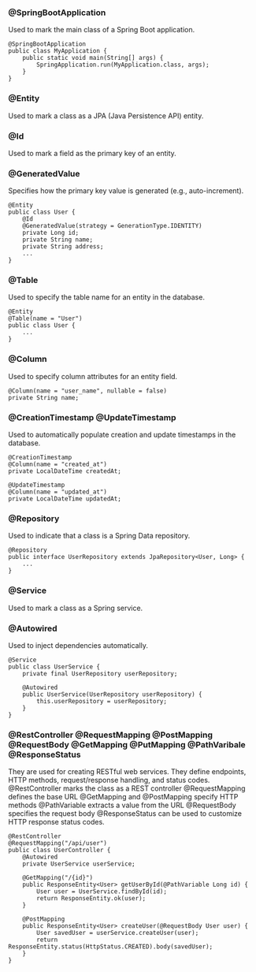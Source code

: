 ### @SpringBootApplication
Used to mark the main class of a Spring Boot application.

    @SpringBootApplication
    public class MyApplication {
        public static void main(String[] args) {
            SpringApplication.run(MyApplication.class, args);
        }
    }

### @Entity
Used to mark a class as a JPA (Java Persistence API) entity.
### @Id
Used to mark a field as the primary key of an entity.
### @GeneratedValue
Specifies how the primary key value is generated (e.g., auto-increment).

    @Entity
    public class User {
        @Id
        @GeneratedValue(strategy = GenerationType.IDENTITY)
        private Long id;
        private String name;
        private String address;
        ...
    }

### @Table
Used to specify the table name for an entity in the database.

    @Entity
    @Table(name = "User")
    public class User {
        ...
    }

### @Column
Used to specify column attributes for an entity field.

    @Column(name = "user_name", nullable = false)
    private String name;

### @CreationTimestamp  @UpdateTimestamp
Used to automatically populate creation and update timestamps in the database.

    @CreationTimestamp
    @Column(name = "created_at")
    private LocalDateTime createdAt;

    @UpdateTimestamp
    @Column(name = "updated_at")
    private LocalDateTime updatedAt;

### @Repository
Used to indicate that a class is a Spring Data repository.

    @Repository
    public interface UserRepository extends JpaRepository<User, Long> {
        ...
    }

### @Service
Used to mark a class as a Spring service.
### @Autowired
Used to inject dependencies automatically.

    @Service
    public class UserService {
        private final UserRepository userRepository;

        @Autowired
        public UserService(UserRepository userRepository) {
            this.userRepository = userRepository;
        }
    }


### @RestController @RequestMapping @PostMapping @RequestBody @GetMapping @PutMapping @PathVaribale @ResponseStatus
They are used for creating RESTful web services. They define endpoints, HTTP methods, request/response handling, and status codes. 
@RestController marks the class as a REST controller
@RequestMapping defines the base URL
@GetMapping and @PostMapping specify HTTP methods
@PathVariable extracts a value from the URL
@RequestBody specifies the request body
@ResponseStatus can be used to customize HTTP response status codes.

    @RestController
    @RequestMapping("/api/user")
    public class UserController {
        @Autowired
        private UserService userService;

        @GetMapping("/{id}")
        public ResponseEntity<User> getUserById(@PathVariable Long id) {
            User user = UserService.findById(id);
            return ResponseEntity.ok(user);
        }

        @PostMapping
        public ResponseEntity<User> createUser(@RequestBody User user) {
            User savedUser = userService.createUser(user);
            return ResponseEntity.status(HttpStatus.CREATED).body(savedUser);
        }
    }
